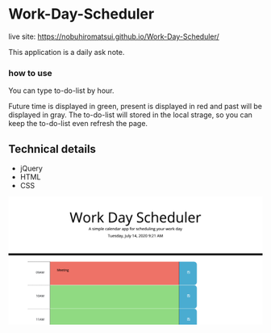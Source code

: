 # Work-Day-Scheduler

live site: https://nobuhiromatsui.github.io/Work-Day-Scheduler/

This application is a daily ask note.


<h3>how to use</h3>
You can type to-do-list by hour.

Future time is displayed in green, present is displayed in red and past will be displayed in gray.
The to-do-list will stored in the local strage, so you can keep the to-do-list even refresh the page.


<h2>Technical details</h2>
<ul>
<li>jQuery</li>
<li>HTML</li>
<li>CSS</li>
</ul>
  
<img src="https://github.com/nobuhiromatsui/Work-Day-Scheduler/blob/master/img/dayschedule.png" alt="daySchedule">

